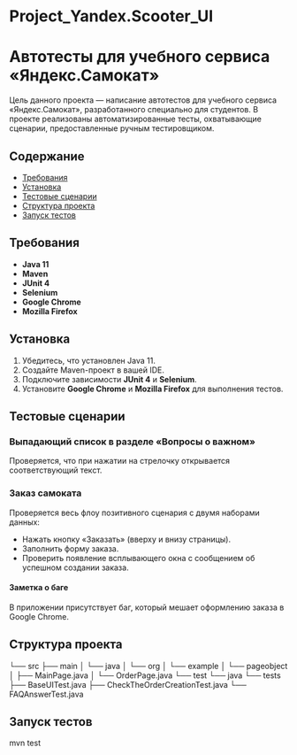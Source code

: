 # Project_Yandex.Scooter_UI
# Автотесты для учебного сервиса «Яндекс.Самокат»

Цель данного проекта — написание автотестов для учебного сервиса «Яндекс.Самокат», разработанного специально для студентов. В проекте реализованы автоматизированные тесты, охватывающие сценарии, предоставленные ручным тестировщиком.

## Содержание

- [Требования](#требования)
- [Установка](#установка)
- [Тестовые сценарии](#тестовые-сценарии)
- [Структура проекта](#структура-проекта)
- [Запуск тестов](#запуск-тестов)

## Требования

- **Java 11**
- **Maven**
- **JUnit 4**
- **Selenium**
- **Google Chrome**
- **Mozilla Firefox**

## Установка

1. Убедитесь, что установлен Java 11.
2. Создайте Maven-проект в вашей IDE.
3. Подключите зависимости **JUnit 4** и **Selenium**. 
4. Установите **Google Chrome** и **Mozilla Firefox** для выполнения тестов.

## Тестовые сценарии

### Выпадающий список в разделе «Вопросы о важном»

Проверяется, что при нажатии на стрелочку открывается соответствующий текст.

### Заказ самоката

Проверяется весь флоу позитивного сценария с двумя наборами данных:

- Нажать кнопку «Заказать» (вверху и внизу страницы).
- Заполнить форму заказа.
- Проверить появление всплывающего окна с сообщением об успешном создании заказа.

#### Заметка о баге

В приложении присутствует баг, который мешает оформлению заказа в Google Chrome.

## Структура проекта


└── src
    ├── main
    │   └── java
    │       └── org
    │           └── example
    │               └── pageobject
    │                   ├── MainPage.java
    │                   └── OrderPage.java
    └── test
        └── java
            └── tests
                ├── BaseUITest.java
                ├── CheckTheOrderCreationTest.java
                └── FAQAnswerTest.java

## Запуск тестов
mvn test
